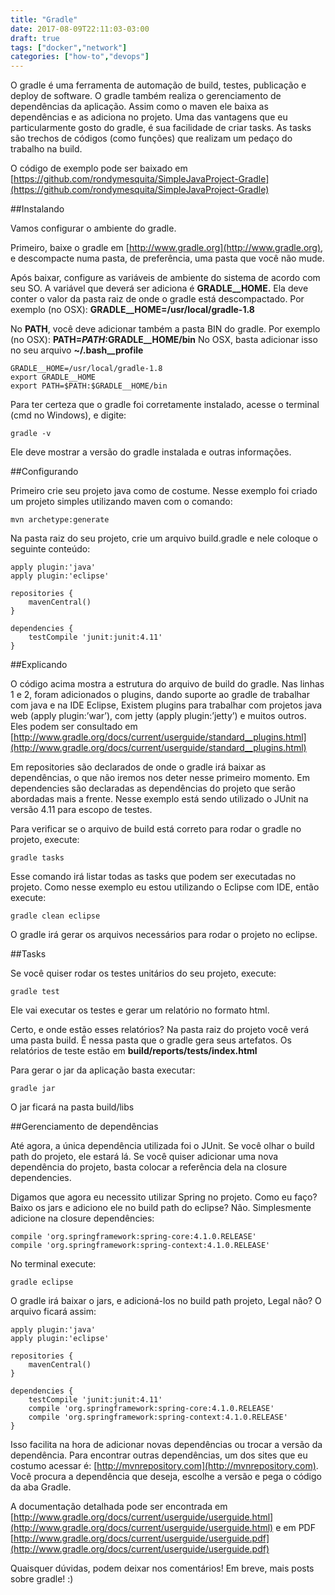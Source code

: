 ```yaml
---
title: "Gradle"
date: 2017-08-09T22:11:03-03:00
draft: true
tags: ["docker","network"]
categories: ["how-to","devops"]
---
```


O gradle é uma ferramenta de automação de build, testes, publicação e deploy de software. O gradle também realiza o gerenciamento de dependências da aplicação. Assim como o maven ele baixa as dependências e as adiciona no projeto. Uma das vantagens que eu particularmente gosto do gradle, é sua facilidade de criar tasks. As tasks são trechos de códigos (como funções) que realizam um pedaço do trabalho na build.

O código de exemplo pode ser baixado em [https://github.com/rondymesquita/SimpleJavaProject-Gradle](https://github.com/rondymesquita/SimpleJavaProject-Gradle)

##Instalando

Vamos configurar o ambiente do gradle.

Primeiro, baixe o gradle em [http://www.gradle.org](http://www.gradle.org), e descompacte numa pasta, de preferência, uma pasta que você não mude.

Após baixar,  configure as variáveis de ambiente do sistema de acordo com seu SO. A variável que deverá ser adiciona é **GRADLE__HOME.** Ela deve conter o valor da pasta raiz de onde o gradle está descompactado. Por exemplo (no OSX): **GRADLE__HOME=/usr/local/gradle-1.8**

No **PATH**, você deve adicionar também a pasta BIN do gradle. Por exemplo (no OSX): **PATH=$PATH:$GRADLE__HOME/bin**
No OSX, basta adicionar isso no seu arquivo **~/.bash__profile**

```
GRADLE__HOME=/usr/local/gradle-1.8
export GRADLE__HOME
export PATH=$PATH:$GRADLE__HOME/bin
```
Para ter certeza que o gradle foi corretamente instalado, acesse o terminal (cmd no Windows), e digite:

```
gradle -v
```
Ele deve mostrar a versão do gradle instalada e outras informações.

##Configurando

Primeiro crie seu projeto java como de costume. Nesse exemplo foi criado um projeto simples utilizando maven com o comando:
```
mvn archetype:generate
```
Na pasta raiz do seu projeto, crie um arquivo build.gradle e nele coloque o  seguinte conteúdo:
```
apply plugin:'java'
apply plugin:'eclipse'

repositories {
    mavenCentral()
}

dependencies {
    testCompile 'junit:junit:4.11'
}
```
##Explicando

O código acima mostra a estrutura do arquivo de build do gradle. Nas linhas 1 e 2, foram adicionados o plugins, dando suporte ao gradle de trabalhar com java e na IDE Eclipse, Existem plugins para trabalhar com projetos java web (apply plugin:’war’), com jetty (apply plugin:’jetty’) e muitos outros. Eles podem ser consultado em [http://www.gradle.org/docs/current/userguide/standard__plugins.html](http://www.gradle.org/docs/current/userguide/standard__plugins.html)

Em repositories são declarados de onde o gradle irá baixar as dependências, o que não iremos nos deter nesse primeiro momento. Em dependencies são declaradas as dependências do projeto que serão abordadas mais a frente. Nesse exemplo está sendo utilizado o JUnit na versão 4.11 para escopo de testes.

Para verificar se o arquivo de build está correto para rodar o gradle no projeto, execute:
```
gradle tasks
```
Esse comando irá listar todas as tasks que podem ser executadas no projeto. Como nesse exemplo eu estou utilizando o Eclipse com IDE, então execute:
```
gradle clean eclipse
```
O gradle irá gerar os arquivos necessários para rodar o projeto no eclipse.

##Tasks

Se você quiser rodar os testes unitários do seu projeto, execute:

```
gradle test
```
Ele vai executar os testes e gerar um relatório no formato html.

Certo, e onde estão esses relatórios? Na pasta raiz do projeto você verá uma pasta build. É nessa pasta que o gradle gera seus artefatos. Os relatórios de teste estão em **build/reports/tests/index.html**

Para gerar o jar da aplicação basta executar:
```
gradle jar
```
O jar ficará na pasta build/libs

##Gerenciamento de dependências

Até agora, a única dependência utilizada foi o JUnit. Se você olhar o build path do projeto, ele estará lá. Se você quiser adicionar uma nova dependência do projeto, basta colocar a referência dela na closure dependencies.

Digamos que agora eu necessito utilizar Spring no projeto. Como eu faço? Baixo os jars e adiciono ele no build path do eclipse? Não. Simplesmente adicione na closure dependêncies:
```
compile 'org.springframework:spring-core:4.1.0.RELEASE'
compile 'org.springframework:spring-context:4.1.0.RELEASE'
```
No terminal execute:
```
gradle eclipse
```
O gradle irá baixar o jars, e adicioná-los no build path projeto, Legal não? O arquivo ficará assim:
```
apply plugin:'java'
apply plugin:'eclipse'

repositories {
    mavenCentral()
}

dependencies {
    testCompile 'junit:junit:4.11'
    compile 'org.springframework:spring-core:4.1.0.RELEASE'
    compile 'org.springframework:spring-context:4.1.0.RELEASE'
}
```
Isso facilita na hora de adicionar novas dependências ou trocar a versão da dependência. Para encontrar outras dependências, um dos sites que eu costumo acessar é: [http://mvnrepository.com](http://mvnrepository.com). Você procura a dependência que deseja, escolhe a versão e pega o código da aba Gradle.

A documentação detalhada pode ser encontrada em [http://www.gradle.org/docs/current/userguide/userguide.html](http://www.gradle.org/docs/current/userguide/userguide.html) e em PDF [http://www.gradle.org/docs/current/userguide/userguide.pdf](http://www.gradle.org/docs/current/userguide/userguide.pdf)

Quaisquer dúvidas, podem deixar nos comentários!
Em breve, mais posts sobre gradle! :)
